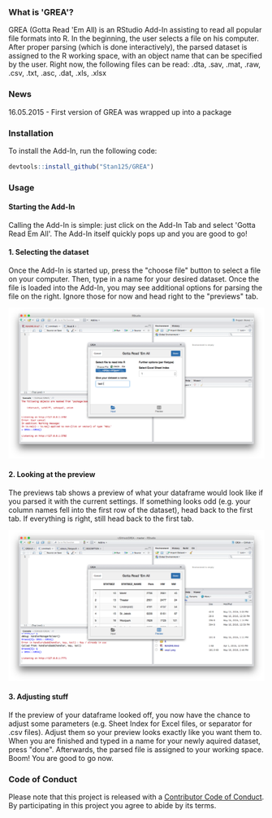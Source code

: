 <!-- README.md is generated from README.Rmd. Please edit that file -->
### What is 'GREA'?

GREA (Gotta Read 'Em All) is an RStudio Add-In assisting to read all popular file formats into R. In the beginning, the user selects a file on his computer. After proper parsing (which is done interactively), the parsed dataset is assigned to the R working space, with an object name that can be specified by the user. Right now, the following files can be read: .dta, .sav, .mat, .raw, .csv, .txt, .asc, .dat, .xls, .xlsx

### News

16.05.2015 - First version of GREA was wrapped up into a package

### Installation

To install the Add-In, run the following code:

``` r
devtools::install_github("Stan125/GREA")
```

### Usage

#### Starting the Add-In

Calling the Add-In is simple: just click on the Add-In Tab and select 'Gotta Read Em All'. The Add-In itself quickly pops up and you are good to go!

#### 1. Selecting the dataset

Once the Add-In is started up, press the "choose file" button to select a file on your computer. Then, type in a name for your desired dataset. Once the file is loaded into the Add-In, you may see additional options for parsing the file on the right. Ignore those for now and head right to the "previews" tab.

![Step 1.](step1.png)

#### 2. Looking at the preview

The previews tab shows a preview of what your dataframe would look like if you parsed it with the current settings. If something looks odd (e.g. your column names fell into the first row of the dataset), head back to the first tab. If everything is right, still head back to the first tab.

![Step 2.](step2.png)

#### 3. Adjusting stuff

If the preview of your dataframe looked off, you now have the chance to adjust some parameters (e.g. Sheet Index for Excel files, or separator for .csv files). Adjust them so your preview looks exactly like you want them to. When you are finished and typed in a name for your newly aquired dataset, press "done". Afterwards, the parsed file is assigned to your working space. Boom! You are good to go now.

### Code of Conduct

Please note that this project is released with a [Contributor Code of Conduct](CONDUCT.md). By participating in this project you agree to abide by its terms.
